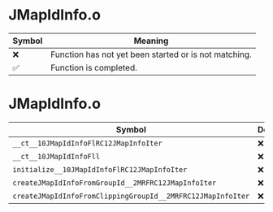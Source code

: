 # JMapIdInfo.o
| Symbol | Meaning 
| ------------- | ------------- 
| :x: | Function has not yet been started or is not matching. 
| :white_check_mark: | Function is completed. 


# JMapIdInfo.o
| Symbol | Decompiled? |
| ------------- | ------------- |
| `__ct__10JMapIdInfoFlRC12JMapInfoIter` | :x: |
| `__ct__10JMapIdInfoFll` | :x: |
| `initialize__10JMapIdInfoFlRC12JMapInfoIter` | :x: |
| `createJMapIdInfoFromGroupId__2MRFRC12JMapInfoIter` | :x: |
| `createJMapIdInfoFromClippingGroupId__2MRFRC12JMapInfoIter` | :x: |
